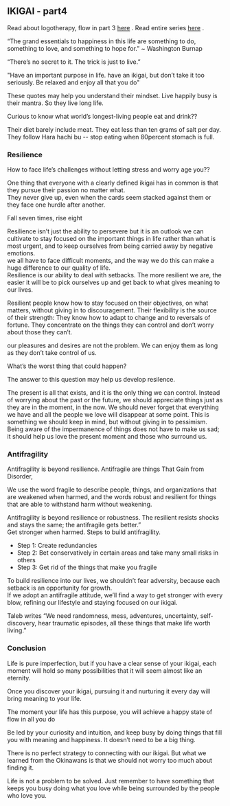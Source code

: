 ## IKIGAI - part4

Read about logotherapy, flow in part 3  [here](https://kirankamath.hashnode.dev/ikigai-part3) .
Read entire series  [here](https://hashnode.com/series/ikigai-the-japanese-secret-to-a-long-happy-life-ckhk63qzh019q3hs162sk8l8h) .

“The grand essentials to happiness in this life are something to do, something to love, and something to hope for.” ~ Washington Burnap

“There’s no secret to it. The trick is just to live.”

"Have an important purpose in life. have an ikigai, but don’t take it too seriously. Be relaxed and enjoy all that you do"

These quotes may help you understand their mindset. Live happily busy is their mantra. So they live long life. 

Curious to know what world’s longest-living people eat and drink??

Their diet barely include meat. They eat less than ten grams of salt per day. They follow Hara hachi bu -- stop eating when 80percent stomach is full.


### Resilience 

How to face life’s challenges without letting stress and worry age you??

One thing that everyone with a clearly defined ikigai has in common is that they pursue their passion no matter what.  
They never give up, even when the cards seem stacked against them or they face one hurdle after another.

Fall seven times, rise eight

Resilience isn’t just the ability to persevere but it is an outlook we can cultivate to stay focused on the important things in life rather than what is most urgent, and to keep ourselves from being carried away by negative emotions.  
we all have to face difficult moments, and the way we do this can make a huge difference to our quality of life.  
Resilience is our ability to deal with setbacks. The more resilient we are, the easier it will be to pick ourselves up and get back to what gives meaning to our lives.

Resilient people know how to stay focused on their objectives, on what matters, without giving in to discouragement. Their flexibility is the source of their strength: They know how to adapt to change and to reversals of fortune. They concentrate on the things they can control and don’t worry about those they can’t.

our pleasures and desires are not the problem. We can enjoy them as long as they don’t take control of us.

What’s the worst thing that could happen?

The answer to this question may help us develop resilence.

The present is all that exists, and it is the only thing we can control. Instead of worrying about the past or the future, we should appreciate things just as they are in the moment, in the now. We should never forget that everything we have and all the people we love will disappear at some point. This is something we should keep in mind, but without giving in to pessimism.
Being aware of the impermanence of things does not have to make us sad; it should help us love the present moment and those who surround us.

### Antifragility

Antifragility is beyond resilience. Antifragile are things That Gain from
Disorder,

We use the word fragile to describe people, things, and organizations
that are weakened when harmed, and the words robust and resilient for things that are able to withstand harm without weakening.

Antifragility is beyond resilience or robustness. The resilient resists
shocks and stays the same; the antifragile gets better.”  
Get stronger when harmed.
Steps to build antifragility.
- Step 1: Create redundancies
- Step 2: Bet conservatively in certain areas and take many small risks in others
- Step 3: Get rid of the things that make you fragile

To build resilience into our lives, we shouldn’t fear adversity, because each setback is an opportunity for growth.  
If we adopt an antifragile attitude, we’ll find a way to get stronger with every blow, refining our lifestyle and staying focused on our ikigai.

Taleb writes “We need randomness, mess, adventures, uncertainty, self-discovery, hear traumatic episodes, all these things that make life worth living.”

### Conclusion

Life is pure imperfection, but if you have a clear sense of your ikigai, each moment will hold so many possibilities that it will seem almost like an eternity.

Once you discover your ikigai, pursuing it and nurturing it every day will bring meaning to your life.

The moment your life has this purpose, you will achieve a happy state of flow in all you do

Be led by your curiosity and intuition, and keep busy by doing things that fill you with meaning and happiness. It doesn’t need to be a big thing.

There is no perfect strategy to connecting with our ikigai. But what we learned from the Okinawans is that we should not worry too much about finding it.

Life is not a problem to be solved. Just remember to have something that keeps you busy doing what you love while being surrounded by the people who love you.
